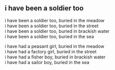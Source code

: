 ## i have been a soldier too

i have been a soldier too, buried in the meadow  
i have been a soldier too, buried in the street  
i have been a soldier too, buried in brackish water  
i have been a soldier too, buried in the sea

i have had a peasant girl, buried in the meadow  
i have had a factory girl, buried in the street  
i have had a fisher boy, buried in brackish water  
i have had a sailor boy, buried in the sea
